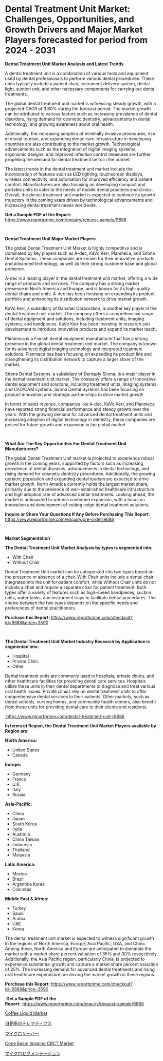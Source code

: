 <p><h1>Dental Treatment Unit Market: Challenges, Opportunities, and Growth Drivers and Major Market Players forecasted for period from 2024 - 2031</h1></p><p><strong>Dental Treatment Unit Market Analysis and Latest Trends</strong></p>
<p><p>A dental treatment unit is a combination of various tools and equipment used by dental professionals to perform various dental procedures. These units typically include a patient chair, instrument delivery system, dental light, suction unit, and other necessary components for carrying out dental treatments.</p><p>The global dental treatment unit market is witnessing steady growth, with a projected CAGR of 3.80% during the forecast period. The market growth can be attributed to various factors such as increasing prevalence of dental disorders, rising demand for cosmetic dentistry, advancements in dental technology, and growing awareness about oral health.</p><p>Additionally, the increasing adoption of minimally invasive procedures, rise in dental tourism, and expanding dental care infrastructure in developing countries are also contributing to the market growth. Technological advancements such as the integration of digital imaging systems, ergonomic designs, and improved infection control measures are further propelling the demand for dental treatment units in the market.</p><p>The latest trends in the dental treatment unit market include the incorporation of features such as LED lighting, touchscreen displays, wireless connectivity, and automation for improved efficiency and patient comfort. Manufacturers are also focusing on developing compact and portable units to cater to the needs of mobile dental practices and clinics. Overall, the dental treatment unit market is expected to continue its growth trajectory in the coming years driven by technological advancements and increasing dental treatment needs worldwide.</p></p>
<p><strong>Get a Sample PDF of the Report:&nbsp;</strong> <a href="https://www.reportprime.com/enquiry/request-sample/9688">https://www.reportprime.com/enquiry/request-sample/9688</a></p>
<p>&nbsp;</p>
<p><strong>Dental Treatment Unit Major Market Players</strong></p>
<p><p>The global Dental Treatment Unit Market is highly competitive and is dominated by key players such as A-dec, KaVo Kerr, Planmeca, and Sirona Dental Systems. These companies are known for their innovative products and advanced technology, as well as their strong customer base and global presence.</p><p>A-dec is a leading player in the dental treatment unit market, offering a wide range of products and services. The company has a strong market presence in North America and Europe, and is known for its high-quality dental chairs and units. A-dec has been focusing on expanding its product portfolio and enhancing its distribution network to drive market growth.</p><p>KaVo Kerr, a subsidiary of Danaher Corporation, is another key player in the dental treatment unit market. The company offers a comprehensive range of dental equipment and solutions, including treatment units, imaging systems, and handpieces. KaVo Kerr has been investing in research and development to introduce innovative products and expand its market reach.</p><p>Planmeca is a Finnish dental equipment manufacturer that has a strong presence in the global dental treatment unit market. The company is known for its advanced digital imaging technology and integrated treatment solutions. Planmeca has been focusing on expanding its product line and strengthening its distribution network to capture a larger share of the market.</p><p>Sirona Dental Systems, a subsidiary of Dentsply Sirona, is a major player in the dental treatment unit market. The company offers a range of innovative dental equipment and solutions, including treatment units, imaging systems, and CAD/CAM systems. Sirona Dental Systems has been focusing on product innovation and strategic partnerships to drive market growth.</p><p>In terms of sales revenue, companies like A-dec, KaVo Kerr, and Planmeca have reported strong financial performance and steady growth over the years. With the growing demand for advanced dental treatment units and increasing adoption of digital technology in dentistry, these companies are poised for future growth and expansion in the global market.</p></p>
<p>&nbsp;</p>
<p><strong>What Are The Key Opportunities For Dental Treatment Unit Manufacturers?</strong></p>
<p><p>The global Dental Treatment Unit market is projected to experience robust growth in the coming years, supported by factors such as increasing prevalence of dental diseases, advancements in dental technology, and rising demand for cosmetic dentistry procedures. Additionally, the growing geriatric population and expanding dental tourism are expected to drive market growth. North America currently holds the largest market share, primarily due to the presence of well-established healthcare infrastructure and high adoption rate of advanced dental treatments. Looking ahead, the market is anticipated to witness continued expansion, with a focus on innovation and development of cutting-edge dental treatment solutions.</p></p>
<p><strong>Inquire or Share Your Questions If Any Before Purchasing This Report:</strong> <a href="https://www.reportprime.com/enquiry/pre-order/9688">https://www.reportprime.com/enquiry/pre-order/9688</a></p>
<p>&nbsp;</p>
<p><strong>Market Segmentation</strong></p>
<p><strong>The Dental Treatment Unit Market Analysis by types is segmented into:</strong></p>
<p><ul><li>With Chair</li><li>Without Chair</li></ul></p>
<p><p>Dental Treatment Unit market can be categorized into two types based on the presence or absence of a chair. With Chair units include a dental chair integrated into the unit for patient comfort, while Without Chair units do not include a chair and require a separate chair for patient treatment. Both types offer a variety of features such as high-speed handpieces, suction units, water tanks, and instrument trays to facilitate dental procedures. The choice between the two types depends on the specific needs and preferences of dental practitioners.</p></p>
<p><strong>Purchase this Report:&nbsp;</strong><a href="https://www.reportprime.com/checkout?id=9688&price=3590">https://www.reportprime.com/checkout?id=9688&price=3590</a></p>
<p>&nbsp;</p>
<p><strong>The Dental Treatment Unit Market Industry Research by Application is segmented into:</strong></p>
<p><ul><li>Hospital</li><li>Private Clinic</li><li>Other</li></ul></p>
<p><p>Dental treatment units are commonly used in hospitals, private clinics, and other healthcare facilities for providing dental care services. Hospitals utilize these units in their dental departments to diagnose and treat various oral health issues. Private clinics rely on dental treatment units to offer comprehensive dental services to their patients. Other markets, such as dental schools, nursing homes, and community health centers, also benefit from these units for providing dental care to their clients and residents.</p></p>
<p><a href="https://www.reportprime.com/dental-treatment-unit-r9688">&nbsp;https://www.reportprime.com/dental-treatment-unit-r9688</a></p>
<p><strong>In terms of Region, the Dental Treatment Unit Market Players available by Region are:</strong></p>
<p>
    <p> <strong> North America: </strong>
        <ul>
            <li>United States</li>
            <li>Canada</li>
        </ul>
        </p> 
    <p> <strong> Europe: </strong>
        <ul>
            <li>Germany</li>
            <li>France</li>
            <li>U.K.</li>
            <li>Italy</li>
            <li>Russia</li>
        </ul>
        </p> 
    <p> <strong> Asia-Pacific: </strong>
        <ul>
            <li>China</li>
            <li>Japan</li>
            <li>South Korea</li>
            <li>India</li>
            <li>Australia</li>
            <li>China Taiwan</li>
            <li>Indonesia</li>
            <li>Thailand</li>
            <li>Malaysia</li>
        </ul>
        </p> 
    <p> <strong> Latin America: </strong>
        <ul>
            <li>Mexico</li>
            <li>Brazil</li>
            <li>Argentina Korea</li>
            <li>Colombia</li>
        </ul>
        </p> 
    <p> <strong> Middle East & Africa: </strong>
        <ul>
            <li>Turkey</li>
            <li>Saudi</li>
            <li>Arabia</li>
            <li>UAE</li>
            <li>Korea</li>
        </ul>
    </p>
    </p>
<p><p>The dental treatment unit market is expected to witness significant growth in the regions of North America, Europe, Asia Pacific, USA, and China. Among these, North America and Europe are anticipated to dominate the market with a market share percent valuation of 35% and 30% respectively. Additionally, the Asia Pacific region, particularly China, is projected to experience substantial growth and capture a market share percent valuation of 25%. The increasing demand for advanced dental treatments and rising oral healthcare expenditure are driving the market growth in these regions.</p></p>
<p><strong>Purchase this Report: </strong><a href="https://www.reportprime.com/checkout?id=9688&price=3590">https://www.reportprime.com/checkout?id=9688&price=3590</a></p>
<p>&nbsp;<strong>Get a Sample PDF of the Report:&nbsp;&nbsp;</strong><a href="https://www.reportprime.com/enquiry/request-sample/9688">https://www.reportprime.com/enquiry/request-sample/9688</a></p>
<p><strong></strong></p>
<p><p><a href="https://issuu.com/reportprime-2/docs/coffee-liquid-market-size-2030.pptx">Coffee Liquid Market</a></p><p><a href="https://medium.com/@lewisbechtelar1964/%E8%87%AA%E5%8B%95%E8%BB%8A%E7%94%A3%E6%A5%AD%E3%81%AB%E3%81%8A%E3%81%91%E3%82%8B%E3%83%86%E3%83%AC%E3%83%9E%E3%83%86%E3%82%A3%E3%82%AF%E3%82%B9%E3%81%AE%E5%B8%82%E5%A0%B4%E5%8B%95%E5%90%91%E3%81%A8%E5%B8%82%E5%A0%B4%E5%88%86%E6%9E%90%E3%81%AF-2024%E5%B9%B4%E3%81%8B%E3%82%892031%E5%B9%B4%E3%81%AE%E6%9C%9F%E9%96%93%E3%81%AB%E4%BA%88%E6%B8%AC%E3%81%95%E3%82%8C%E3%81%A6%E3%81%84%E3%81%BE%E3%81%99-225496f3cbd3">自動車のテレマティクス</a></p><p><a href="https://github.com/decker5351/Market-Research-Report-List-1/blob/main/336349678820.md">マイクロサーバー</a></p><p><a href="https://github.com/maudAbbott7/Market-Research-Report-List-1/blob/main/cone-beam-imaging-cbct-market.md">Cone Beam Imaging CBCT Market</a></p><p><a href="https://github.com/KaydenJohns1964/Market-Research-Report-List-1/blob/main/335706678819.md">マイクロセグメンテーション</a></p></p>